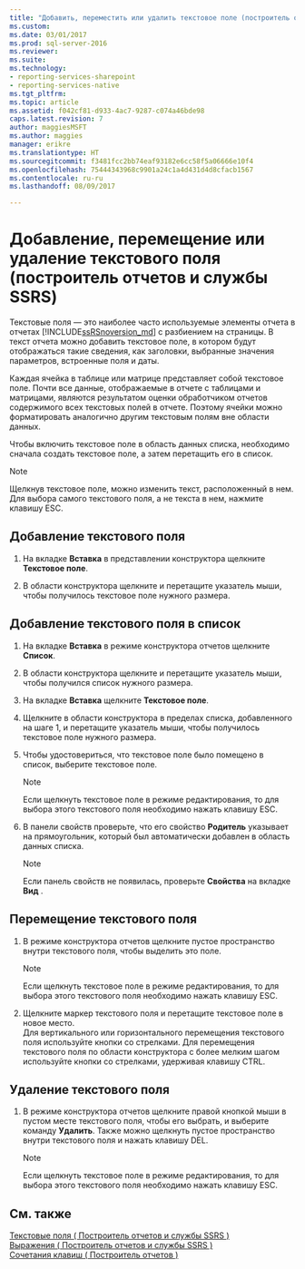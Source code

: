 ```yaml
---
title: "Добавить, переместить или удалить текстовое поле (построитель отчетов и службы SSRS) | Документы Microsoft"
ms.custom: 
ms.date: 03/01/2017
ms.prod: sql-server-2016
ms.reviewer: 
ms.suite: 
ms.technology:
- reporting-services-sharepoint
- reporting-services-native
ms.tgt_pltfrm: 
ms.topic: article
ms.assetid: f042cf81-d933-4ac7-9287-c074a46bde98
caps.latest.revision: 7
author: maggiesMSFT
ms.author: maggies
manager: erikre
ms.translationtype: HT
ms.sourcegitcommit: f3481fcc2bb74eaf93182e6cc58f5a06666e10f4
ms.openlocfilehash: 75444343968c9901a24c1a4d431d4d8cfacb1567
ms.contentlocale: ru-ru
ms.lasthandoff: 08/09/2017

---
```

# <a name="add-move-or-delete-a-text-box-report-builder-and-ssrs"></a>Добавление, перемещение или удаление текстового поля (построитель отчетов и службы SSRS)
  Текстовые поля — это наиболее часто используемые элементы отчета в отчетах [!INCLUDE[ssRSnoversion_md](../../includes/ssrsnoversion-md.md)] с разбиением на страницы. В текст отчета можно добавить текстовое поле, в котором будут отображаться такие сведения, как заголовки, выбранные значения параметров, встроенные поля и даты.  
  
 Каждая ячейка в таблице или матрице представляет собой текстовое поле. Почти все данные, отображаемые в отчете с таблицами и матрицами, являются результатом оценки обработчиком отчетов содержимого всех текстовых полей в отчете. Поэтому ячейки можно форматировать аналогично другим текстовым полям вне области данных.  
  
 Чтобы включить текстовое поле в область данных списка, необходимо сначала создать текстовое поле, а затем перетащить его в список.  
  
> [!NOTE]  
>  Щелкнув текстовое поле, можно изменить текст, расположенный в нем. Для выбора самого текстового поля, а не текста в нем, нажмите клавишу ESC.  
  
## <a name="to-add-a-text-box"></a>Добавление текстового поля  
  
1.  На вкладке **Вставка** в представлении конструктора щелкните **Текстовое поле**.  
  
2.  В области конструктора щелкните и перетащите указатель мыши, чтобы получилось текстовое поле нужного размера.  
  
## <a name="to-add-a-text-box-in-a-list"></a>Добавление текстового поля в список  
  
1.  На вкладке **Вставка** в режиме конструктора отчетов щелкните **Список**.  
  
2.  В области конструктора щелкните и перетащите указатель мыши, чтобы получился список нужного размера.  
  
3.  На вкладке **Вставка** щелкните **Текстовое поле**.  
  
4.  Щелкните в области конструктора в пределах списка, добавленного на шаге 1, и перетащите указатель мыши, чтобы получилось текстовое поле нужного размера.   
  
5.  Чтобы удостовериться, что текстовое поле было помещено в список, выберите текстовое поле.  
  
    > [!NOTE]  
    >  Если щелкнуть текстовое поле в режиме редактирования, то для выбора этого текстового поля необходимо нажать клавишу ESC.  
  
6.  В панели свойств проверьте, что его свойство **Родитель** указывает на прямоугольник, который был автоматически добавлен в область данных списка.  
  
    > [!NOTE]  
    >  Если панель свойств не появилась, проверьте **Свойства** на вкладке **Вид** .  
  
## <a name="to-move-a-text-box"></a>Перемещение текстового поля  
  
1.  В режиме конструктора отчетов щелкните пустое пространство внутри текстового поля, чтобы выделить это поле.  
  
    > [!NOTE]  
    >  Если щелкнуть текстовое поле в режиме редактирования, то для выбора этого текстового поля необходимо нажать клавишу ESC.  
  
2.  Щелкните маркер текстового поля и перетащите текстовое поле в новое место.   
    Для вертикального или горизонтального перемещения текстового поля используйте кнопки со стрелками. Для перемещения текстового поля по области конструктора с более мелким шагом используйте кнопки со стрелками, удерживая клавишу CTRL.  
  
## <a name="to-delete-a-text-box"></a>Удаление текстового поля  
  
1.  В режиме конструктора отчетов щелкните правой кнопкой мыши в пустом месте текстового поля, чтобы его выбрать, и выберите команду **Удалить**. Также можно щелкнуть пустое пространство внутри текстового поля и нажать клавишу DEL.  
  
    > [!NOTE]  
    >  Если щелкнуть текстовое поле в режиме редактирования, то для выбора этого текстового поля необходимо нажать клавишу ESC.  
  
## <a name="see-also"></a>См. также  
 [Текстовые поля &#40; Построитель отчетов и службы SSRS &#41;](../../reporting-services/report-design/text-boxes-report-builder-and-ssrs.md)   
 [Выражения &#40; Построитель отчетов и службы SSRS &#41;](../../reporting-services/report-design/expressions-report-builder-and-ssrs.md)   
 [Сочетания клавиш &#40; Построитель отчетов &#41;](../../reporting-services/report-builder/keyboard-shortcuts-report-builder.md)  
  
  
